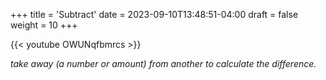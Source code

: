 +++
title = 'Subtract'
date = 2023-09-10T13:48:51-04:00
draft = false
weight = 10
+++

{{< youtube OWUNqfbmrcs >}}

*take away (a number or amount) from another to calculate the difference.*